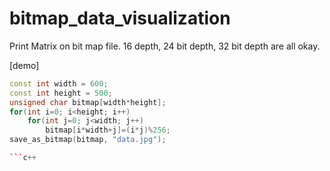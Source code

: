 bitmap_data_visualization
=========================

Print Matrix on bit map file. 16 depth, 24 bit depth, 32 bit depth are all okay.

[demo]
```c++
const int width = 600;
const int height = 500;
unsigned char bitmap[width*height];
for(int i=0; i<height; i++)
    for(int j=0; j<width; j++)
        bitmap[i*width+j]=(i*j)%256;
save_as_bitmap(bitmap, "data.jpg");

```c++
